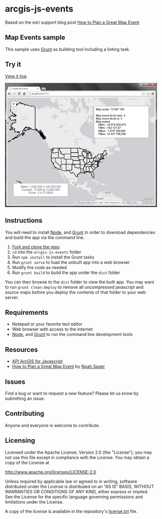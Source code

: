 # arcgis-js-events

Based on the esri support blog post [How to Plan a Great Map Event](http://blogs.esri.com/esri/supportcenter/2014/12/08/how-to-plan-a-great-map-event/)

## Map Events sample

This sample uses [Grunt](http://gruntjs.com/) as building tool including a linting task.

## Try it

[View it live](http://tsamaya.github.io/arcgis-js-events/).

![App Screenshot](https://raw.githubusercontent.com/tsamaya/arcgis-js-events/master/arcgis-js-events.png)

## Instructions

You will need to install [Node](http://nodejs.org/), and [Grunt](http://gruntjs.com/) in order to download dependencies and build the app via the command line.

1. [Fork and clone the repo](https://help.github.com/articles/fork-a-repo)
2. `cd` into the `arcgis-js-events` folder
3. Run `npm install` to install the Grunt tasks
6. Run `grunt serve` to load the unbuilt app into a web browser
7. Modify the code as needed
8. Run `grunt build` to build the app under the `dist` folder

You can then browse to the `dist` folder to view the built app. You may want to run `grunt clean:deploy` to remove all uncompressed javascript and source maps before you deploy the contents of that folder to your web server.

## Requirements

* Notepad or your favorite text editor
* Web browser with access to the Internet
* [Node](http://nodejs.org/), and [Grunt](http://gruntjs.com/) to run the command line development tools

## Resources

* [API ArcGIS for Javascript](http://js.arcgis.com/)
* [How to Plan a Great Map Event](http://blogs.esri.com/esri/supportcenter/2014/12/08/how-to-plan-a-great-map-event/) by [Noah Sager](http://blogs.esri.com/esri/supportcenter/author/Noah-10/)

## Issues

Find a bug or want to request a new feature?  Please let us know by submitting an issue.

## Contributing

Anyone and everyone is welcome to contribute.

## Licensing

Licensed under the Apache License, Version 2.0 (the "License");
you may not use this file except in compliance with the License.
You may obtain a copy of the License at

   http://www.apache.org/licenses/LICENSE-2.0

Unless required by applicable law or agreed to in writing, software
distributed under the License is distributed on an "AS IS" BASIS,
WITHOUT WARRANTIES OR CONDITIONS OF ANY KIND, either express or implied.
See the License for the specific language governing permissions and
limitations under the License.

A copy of the license is available in the repository's [license.txt](license.txt) file.

